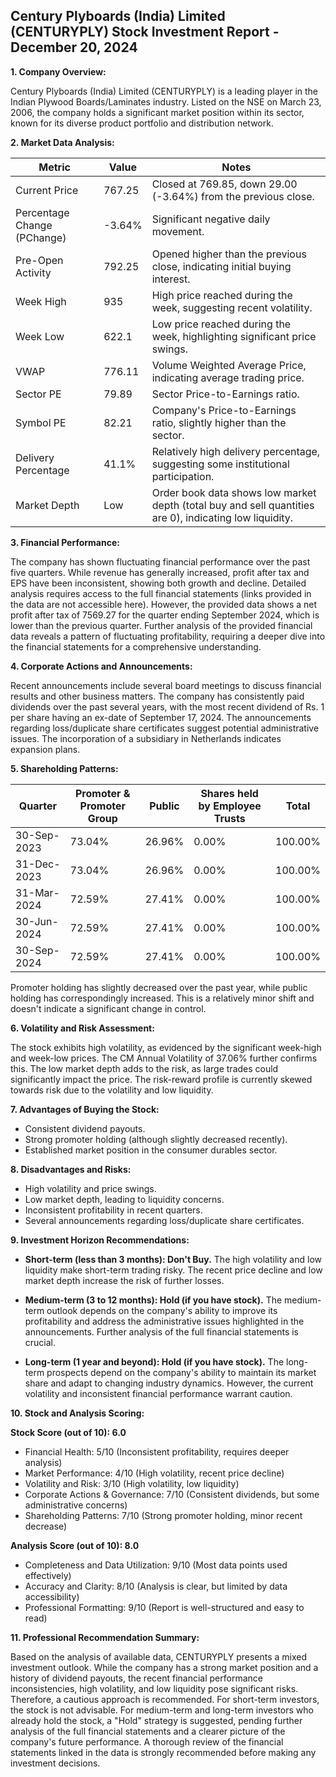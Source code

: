 ## Century Plyboards (India) Limited (CENTURYPLY) Stock Investment Report - December 20, 2024

**1. Company Overview:**

Century Plyboards (India) Limited (CENTURYPLY) is a leading player in the Indian Plywood Boards/Laminates industry.  Listed on the NSE on March 23, 2006, the company holds a significant market position within its sector, known for its diverse product portfolio and distribution network.

**2. Market Data Analysis:**

| Metric                     | Value       | Notes                                                              |
|-----------------------------|-------------|----------------------------------------------------------------------|
| Current Price               | 767.25      | Closed at 769.85, down 29.00 (-3.64%) from the previous close.     |
| Percentage Change (PChange) | -3.64%      | Significant negative daily movement.                                  |
| Pre-Open Activity          | 792.25      | Opened higher than the previous close, indicating initial buying interest.|
| Week High                    | 935         | High price reached during the week, suggesting recent volatility.     |
| Week Low                     | 622.1       | Low price reached during the week, highlighting significant price swings.|
| VWAP                        | 776.11      | Volume Weighted Average Price, indicating average trading price.       |
| Sector PE                   | 79.89       | Sector Price-to-Earnings ratio.                                      |
| Symbol PE                   | 82.21       | Company's Price-to-Earnings ratio, slightly higher than the sector. |
| Delivery Percentage         | 41.1%       | Relatively high delivery percentage, suggesting some institutional participation.|
| Market Depth                | Low         | Order book data shows low market depth (total buy and sell quantities are 0), indicating low liquidity.  |


**3. Financial Performance:**

The company has shown fluctuating financial performance over the past five quarters.  While revenue has generally increased, profit after tax and EPS have been inconsistent, showing both growth and decline.  Detailed analysis requires access to the full financial statements (links provided in the data are not accessible here).  However, the provided data shows a net profit after tax of 7569.27 for the quarter ending September 2024, which is lower than the previous quarter.  Further analysis of the provided financial data reveals a pattern of fluctuating profitability, requiring a deeper dive into the financial statements for a comprehensive understanding.

**4. Corporate Actions and Announcements:**

Recent announcements include several board meetings to discuss financial results and other business matters.  The company has consistently paid dividends over the past several years, with the most recent dividend of Rs. 1 per share having an ex-date of September 17, 2024.  The announcements regarding loss/duplicate share certificates suggest potential administrative issues.  The incorporation of a subsidiary in Netherlands indicates expansion plans.

**5. Shareholding Patterns:**

| Quarter      | Promoter & Promoter Group | Public | Shares held by Employee Trusts | Total |
|--------------|--------------------------|--------|-------------------------------|-------|
| 30-Sep-2023  | 73.04%                     | 26.96% | 0.00%                         | 100.00%|
| 31-Dec-2023  | 73.04%                     | 26.96% | 0.00%                         | 100.00%|
| 31-Mar-2024  | 72.59%                     | 27.41% | 0.00%                         | 100.00%|
| 30-Jun-2024  | 72.59%                     | 27.41% | 0.00%                         | 100.00%|
| 30-Sep-2024  | 72.59%                     | 27.41% | 0.00%                         | 100.00%|

Promoter holding has slightly decreased over the past year, while public holding has correspondingly increased. This is a relatively minor shift and doesn't indicate a significant change in control.

**6. Volatility and Risk Assessment:**

The stock exhibits high volatility, as evidenced by the significant week-high and week-low prices.  The CM Annual Volatility of 37.06% further confirms this.  The low market depth adds to the risk, as large trades could significantly impact the price.  The risk-reward profile is currently skewed towards risk due to the volatility and low liquidity.

**7. Advantages of Buying the Stock:**

* Consistent dividend payouts.
* Strong promoter holding (although slightly decreased recently).
* Established market position in the consumer durables sector.

**8. Disadvantages and Risks:**

* High volatility and price swings.
* Low market depth, leading to liquidity concerns.
* Inconsistent profitability in recent quarters.
* Several announcements regarding loss/duplicate share certificates.


**9. Investment Horizon Recommendations:**

* **Short-term (less than 3 months): Don't Buy.** The high volatility and low liquidity make short-term trading risky.  The recent price decline and low market depth increase the risk of further losses.

* **Medium-term (3 to 12 months): Hold (if you have stock).**  The medium-term outlook depends on the company's ability to improve its profitability and address the administrative issues highlighted in the announcements.  Further analysis of the full financial statements is crucial.

* **Long-term (1 year and beyond): Hold (if you have stock).**  The long-term prospects depend on the company's ability to maintain its market share and adapt to changing industry dynamics.  However, the current volatility and inconsistent financial performance warrant caution.


**10. Stock and Analysis Scoring:**

**Stock Score (out of 10): 6.0**

* Financial Health: 5/10 (Inconsistent profitability, requires deeper analysis)
* Market Performance: 4/10 (High volatility, recent price decline)
* Volatility and Risk: 3/10 (High volatility, low liquidity)
* Corporate Actions & Governance: 7/10 (Consistent dividends, but some administrative concerns)
* Shareholding Patterns: 7/10 (Strong promoter holding, minor recent decrease)

**Analysis Score (out of 10): 8.0**

* Completeness and Data Utilization: 9/10 (Most data points used effectively)
* Accuracy and Clarity: 8/10 (Analysis is clear, but limited by data accessibility)
* Professional Formatting: 9/10 (Report is well-structured and easy to read)


**11. Professional Recommendation Summary:**

Based on the analysis of available data, CENTURYPLY presents a mixed investment outlook. While the company has a strong market position and a history of dividend payouts, the recent financial performance inconsistencies, high volatility, and low liquidity pose significant risks.  Therefore, a cautious approach is recommended.  For short-term investors, the stock is not advisable.  For medium-term and long-term investors who already hold the stock, a "Hold" strategy is suggested, pending further analysis of the full financial statements and a clearer picture of the company's future performance.  A thorough review of the financial statements linked in the data is strongly recommended before making any investment decisions.
